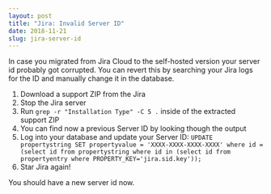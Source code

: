 ```yaml
---
layout: post
title: "Jira: Invalid Server ID"
date: 2018-11-21
slug: jira-server-id
---
```


In case you migrated from Jira Cloud to the self-hosted version your server id probably got
corrupted. You can revert this by searching your Jira logs for the ID and manually change it in the
database.

1. Download a support ZIP from the Jira
2. Stop the Jira server
2. Run `grep -r "Installation Type" -C 5 .` inside of the extracted support ZIP
3. You can find now a previous Server ID by looking though the output
4. Log into your database and update your Server ID: `UPDATE propertystring SET propertyvalue = 'XXXX-XXXX-XXXX-XXXX' where id = (select id from propertystring where id in (select id from propertyentry where PROPERTY_KEY='jira.sid.key'));`
5. Star Jira again!

You should have a new server id now.

